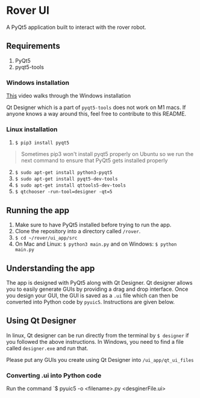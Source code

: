 # Rover UI
A PyQt5 application built to interact with the rover robot.

## Requirements
1. PyQt5
2. pyqt5-tools

### Windows installation
[This](https://www.youtube.com/watch?v=kxSuHyQfStA) video walks through the Windows installation

Qt Designer which is a part of `pyqt5-tools` does not work on M1 macs. If anyone knows a way around this, feel free to contribute to this README.

### Linux installation
1. `$ pip3 install pyqt5`
> Sometimes pip3 won't install pyqt5 properly on Ubuntu so we run the next command to ensure that PyQt5 gets installed properly

2. `$ sudo apt-get install python3-pyqt5`  
3. `$ sudo apt-get install pyqt5-dev-tools`
4. `$ sudo apt-get install qttools5-dev-tools`
5. `$ qtchooser -run-tool=designer -qt=5`

## Running the app
1. Make sure to have PyQt5 installed before trying to run the app.
2. Clone the repository into a directory called `/rover`.
3. `$ cd ~/rover/ui_app/src`
4. On Mac and Linux: `$ python3 main.py` and on Windows: `$ python main.py`

## Understanding the app
The app is designed with PyQt5 along with Qt Designer. Qt designer allows you to easily generate GUIs by providing a drag and drop interface. Once you design your GUI, the GUI is saved as a `.ui` file which can then be converted into Python code by `pyuic5`. Instructions are given below.

## Using Qt Designer
In linux, Qt designer can be run directly from the terminal by `$ designer` if you followed the above instructions. In Windows, you need to find a file called `designer.exe` and run that.

Please put any GUIs you create using Qt Designer into `/ui_app/qt_ui_files`

### Converting .ui into Python code
Run the command `$ pyuic5 -o \<filename>.py \<desginerFile.ui>
